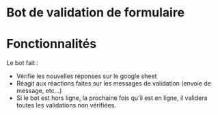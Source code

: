 # Bot de validation de formulaire




# Fonctionnalités

Le bot fait : 
- Vérifie les nouvelles réponses sur le google sheet
- Réagit aux réactions faites sur les messages de validation (envoie de message, etc...)
- Si le bot est hors ligne, la prochaine fois qu'il est en ligne, il validera toutes les validations non vérifiées.



